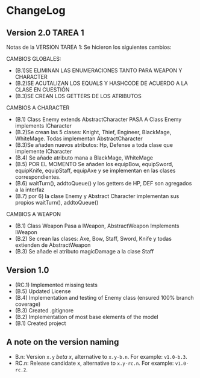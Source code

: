 ChangeLog
=========

Version 2.0 TAREA 1
-------------------
Notas de la VERSION TAREA 1:
Se hicieron los siguientes cambios:

CAMBIOS GLOBALES:
- (B.1)SE ELIMINAN LAS ENUMERACIONES TANTO PARA WEAPON Y CHARACTER
- (B.2)SE ACUTALIZAN LOS EQUALS Y HASHCODE DE ACUERDO A LA CLASE EN CUESTIÓN
- (B.3)SE CREAN LOS GETTERS DE LOS ATRIBUTOS

CAMBIOS A CHARACTER
- (B.1) Class Enemy extends AbstractCharacter PASA A  Class Enemy implements ICharacter
- (B.2)Se crean las 5 clases: Knight, Thief, Engineer, BlackMage, WhiteMage. Todas implementan AbstractCharacter
- (B.3)Se añaden nuevos atributos: Hp, Defense a toda clase que implemente ICharacter
- (B.4) Se añade atributo mana a BlackMage, WhiteMage
- (B.5) POR EL MOMENTO Se añaden los equipBow, equipSword, equipKnife, equipStaff, equipAxe y se implementan 
   en las clases correspondientes.
- (B.6) waitTurn(), addtoQueue() y los getters de HP, DEF son agregados a la interfaz
- (B.7) por 6) la clase Enemy y Abstract Character implementan sus propios waitTurn(), addtoQueue() 

CAMBIOS A WEAPON
- (B.1) Class Weapon Pasa a IWeapon, AbstractWeapon Implements IWeapon
- (B.2) Se crean las clases: Axe, Bow, Staff, Sword, Knife y todas extienden de AbstractWeapon
- (B.3) Se añade el atributo magicDamage a la clase Staff

Version 1.0
-----------
- (RC.1) Implemented missing tests
- (B.5) Updated License
- (B.4) Implementation and testing of Enemy class (ensured 100% branch coverage)
- (B.3) Created .gitignore
- (B.2) Implementation of most base elements of the model
- (B.1) Created project

A note on the version naming
----------------------------
- B.n: Version ``x.y`` _beta x_, alternative to ``x.y-b.n``.
  For example: ``v1.0-b.3``.
- RC.n: Release candidate x, alternative to ``x.y-rc.n``.
  For example: ``v1.0-rc.2``.